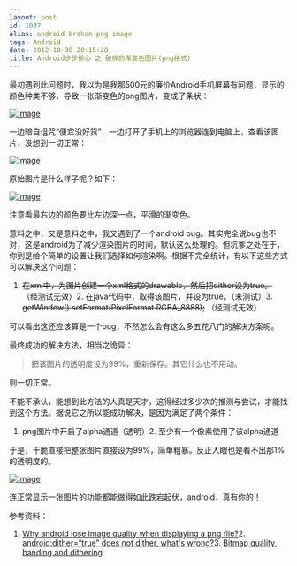 ```yaml
---
layout: post
id: 1037
alias: android-broken-png-image
tags: Android
date: 2012-10-30 20:15:28
title: Android步步惊心 之 破碎的渐变色图片(png格式)
---
```


最初遇到此问题时，我以为是我那500元的廉价Android手机屏幕有问题，显示的颜色种类不够，导致一张渐变色的png图片，变成了条状：

[![image](http://freewind.me/wp-content/uploads/2012/10/image_thumb5.png "image")](http://freewind.me/wp-content/uploads/2012/10/image4.png)

一边暗自诅咒“便宜没好货”，一边打开了手机上的浏览器连到电脑上，查看该图片，没想到一切正常：

[![image](http://freewind.me/wp-content/uploads/2012/10/image_thumb6.png "image")](http://freewind.me/wp-content/uploads/2012/10/image5.png)

原始图片是什么样子呢？如下：

[![image](http://freewind.me/wp-content/uploads/2012/10/image_thumb7.png "image")](http://freewind.me/wp-content/uploads/2012/10/image6.png)

注意看最右边的颜色要比左边深一点，平滑的渐变色。

意料之中，又是意料之中，我又遇到了一个android bug。其实完全说bug也不对，这是android为了减少渲染图片的时间，默认这么处理的。但坑爹之处在于，你到是给个简单的设置让我们选择如何渲染啊。根据不完全统计，有以下这些方式可以解决这个问题：

1.  <strike>在xml中，为图片创建一个xml格式的drawable，然后把dither设为true。</strike> （经测试无效）2.  在java代码中，取得该图片，并设为true。（未测试）3.  <strike>getWindow().setFormat(PixelFormat.RGBA_8888);</strike> （经测试无效）

可以看出这还应该算是一个bug，不然怎么会有这么多五花八门的解决方案呢。

最终成功的解决方法，相当之诡异：

> 把该图片的透明度设为99%，重新保存。其它什么也不用动。

则一切正常。

不能不承认，能想到此方法的人真是天才，这得经过多少次的推测与尝试，才能找到这个方法。据说它之所以能成功解决，是因为满足了两个条件：

1.  png图片中开启了alpha通道（透明）2.  至少有一个像素使用了该alpha通道

于是，干脆直接把整张图片直接设为99%，简单粗暴。反正人眼也是看不出那1%的透明度的。

[![image](http://freewind.me/wp-content/uploads/2012/10/image_thumb8.png "image")](http://freewind.me/wp-content/uploads/2012/10/image7.png)

连正常显示一张图片的功能都能做得如此跌宕起伏，android，真有你的！

参考资料：

1.  [Why android lose image quality when displaying a png file?](http://stackoverflow.com/questions/13137735/why-android-lose-image-quality-when-displaying-a-png-file/13138028#13138028)2.  [android:dither=“true” does not dither, what's wrong?](http://stackoverflow.com/questions/4769885/androiddither-true-does-not-dither-whats-wrong)3.  [Bitmap quality, banding and dithering](http://www.curious-creature.org/2010/12/08/bitmap-quality-banding-and-dithering/)
